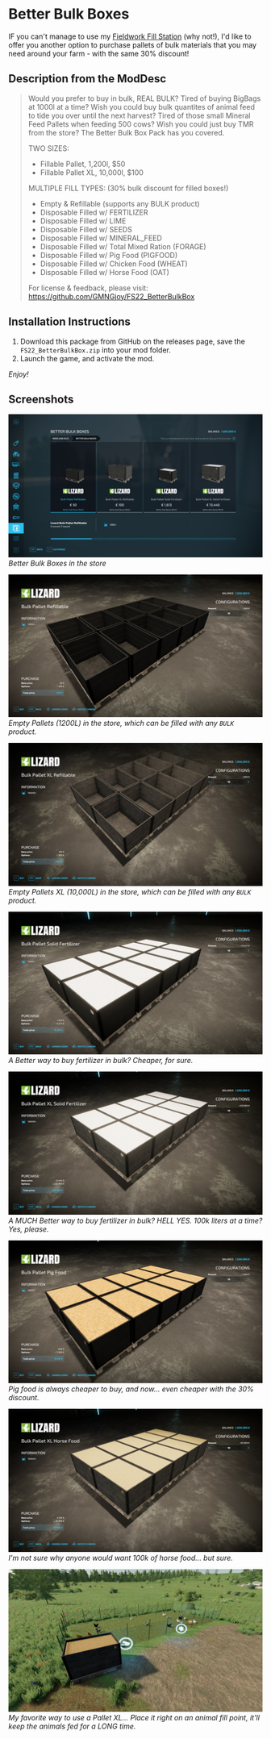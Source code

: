 # Better Bulk Boxes
IF you can't manage to use my [Fieldwork Fill Station](https://github.com/GMNGjoy/FS22_FieldworkFillStation) (why not!), I'd like to offer you another option to purchase pallets of bulk materials that you may need around your farm - with the same 30% discount!


## Description from the ModDesc
> Would you prefer to buy in bulk, REAL BULK? Tired of buying BigBags at 1000l at a time? Wish you could buy bulk quantites of animal feed to tide you over until the next harvest? Tired of those small Mineral Feed Pallets when feeding 500 cows? Wish you could just buy TMR from the store? The Better Bulk Box Pack has you covered.
>
> TWO SIZES:
> - Fillable Pallet, 1,200l, $50
> - Fillable Pallet XL, 10,000l, $100
>
> MULTIPLE FILL TYPES: (30% bulk discount for filled boxes!)
> - Empty & Refillable (supports any BULK product)
> - Disposable Filled w/ FERTILIZER
> - Disposable Filled w/ LIME
> - Disposable Filled w/ SEEDS
> - Disposable Filled w/ MINERAL_FEED
> - Disposable Filled w/ Total Mixed Ration (FORAGE)
> - Disposable Filled w/ Pig Food (PIGFOOD)
> - Disposable Filled w/ Chicken Food (WHEAT)
> - Disposable Filled w/ Horse Food (OAT)
>
> For license & feedback, please visit: https://github.com/GMNGjoy/FS22_BetterBulkBox


## Installation Instructions
1. Download this package from GitHub on the releases page, save the `FS22_BetterBulkBox.zip` into your mod folder.
2. Launch the game, and activate the mod.

_Enjoy!_


## Screenshots

![Better Bulk Boxes in the store](/_screenshots/01-mod-store-page.png)
_Better Bulk Boxes in the store_

![Empty Pallets](/_screenshots/02-empty-pallet-x10.png)
_Empty Pallets (1200L) in the store, which can be filled with any `BULK` product._

![Empty Pallets XL](/_screenshots/03-empty-palletXL-x10.png)
_Empty Pallets XL (10,000L) in the store, which can be filled with any `BULK` product._

![Fertilizer Filled Pallets](/_screenshots/04-filled-pallet-fert-x10.png)
_A Better way to buy fertilizer in bulk? Cheaper, for sure._

![Fertilizer Filled Pallets XL](/_screenshots/05-filled-palletXL-fert-x10.png)
_A MUCH Better way to buy fertilizer in bulk? HELL YES. 100k liters at a time? Yes, please._

![Pig Food Filled Pallets](/_screenshots/06-filled-pallet-pigfood-x10.png)
_Pig food is always cheaper to buy, and now... even cheaper with the 30% discount._

![Fertilizer Filled Pallets XL](/_screenshots/07-filled-palletXL-horsefood-x10.png)
_I'm not sure why anyone would want 100k of horse food... but sure._

![My favorite way to make a Pallet XL](/_screenshots/08-feed-chickens-for-a-year.png)
_My favorite way to use a Pallet XL... Place it right on an animal fill point, it'll keep the animals fed for a LONG time._